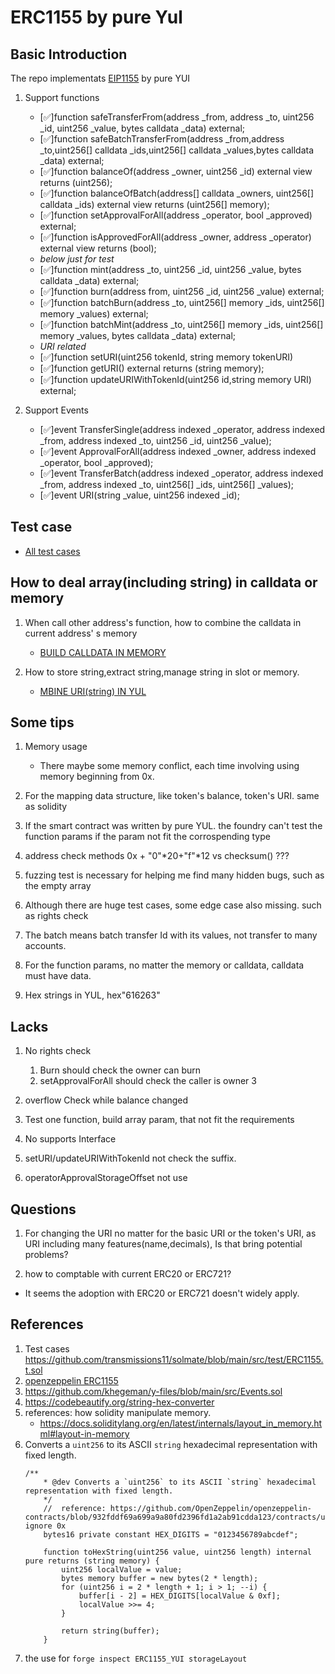 # ERC1155 by pure Yul

## Basic Introduction

The repo implementats [EIP1155](https://eips.ethereum.org/EIPS/eip-1155) by pure YUI
1. Support functions
    * [✅]function safeTransferFrom(address _from, address _to, uint256 _id, uint256 _value, bytes calldata _data) external;
    * [✅]function safeBatchTransferFrom(address _from,address _to,uint256[] calldata _ids,uint256[] calldata _values,bytes calldata _data) external;
    * [✅]function balanceOf(address _owner, uint256 _id) external view returns (uint256);
    * [✅]function balanceOfBatch(address[] calldata _owners, uint256[] calldata _ids) external view returns (uint256[] memory);
    * [✅]function setApprovalForAll(address _operator, bool _approved) external;
    * [✅]function isApprovedForAll(address _owner, address _operator) external view returns (bool);
    * *below just for test*
    * [✅]function mint(address _to, uint256 _id, uint256 _value, bytes calldata _data) external;
    * [✅]function burn(address from, uint256 _id, uint256 _value) external;
    * [✅]function batchBurn(address _to, uint256[] memory _ids, uint256[] memory _values) external;
    * [✅]function batchMint(address _to, uint256[] memory _ids, uint256[] memory _values, bytes calldata _data) external;
    * *URI related*
    * [✅]function setURI(uint256 tokenId, string memory tokenURI)
    * [✅]function getURI() external returns (string memory);
    * [✅]function updateURIWithTokenId(uint256 id,string memory URI) external;

2. Support Events
    * [✅]event TransferSingle(address indexed _operator, address indexed _from, address indexed _to, uint256 _id, uint256 _value);
    * [✅]event ApprovalForAll(address indexed _owner, address indexed _operator, bool _approved);
    * [✅]event TransferBatch(address indexed _operator, address indexed _from, address indexed _to, uint256[] _ids, uint256[] _values);
    * [✅]event URI(string _value, uint256 indexed _id);


## Test case
* [All test cases](TestCases.md)


## How to deal array(including string) in calldata or memory

1. When call other address's function, how to combine the calldata in current address' s memory
    * [BUILD CALLDATA IN MEMORY](buildCALLDATAInMemory.md)

2. How to store string,extract string,manage string in slot or memory.
    * [MBINE URI(string) IN YUL](URIOperation.md)


## Some tips

1. Memory usage
    * There maybe some memory conflict, each time involving using memory beginning from 0x.
2. For the mapping data structure, like token's balance, token's URI. same as solidity

3. If the smart contract was written by pure YUL. the foundry can't test the function params if the param not fit the corrospending type

4. address check methods  0x + "0"*20+"f"*12  vs checksum() ???

5. fuzzing test is necessary for helping me find many hidden bugs, such as the empty array

6. Although there are huge test cases, some edge case also missing. such as rights check

7. The batch means batch transfer Id with its values, not transfer to many accounts.

8. For the function params, no matter the memory or calldata, calldata must have data.

9. Hex strings in YUL, hex"616263" 

## Lacks

1. No rights check
    1. Burn should check the owner can burn
    2. setApprovalForAll    should check the caller is owner
    3

2. overflow Check while balance changed

2. Test one function, build array param, that not fit the requirements

3. No supports Interface

5. setURI/updateURIWithTokenId not check the suffix. 

6. operatorApprovalStorageOffset not use

## Questions
1. For changing the URI no matter for the basic URI or the token's URI, as URI including many features(name,decimals), Is that bring potential problems?

2. how to comptable with current ERC20 or ERC721?
* It seems the adoption with ERC20 or ERC721 doesn't widely apply.
   

## References
1. Test cases https://github.com/transmissions11/solmate/blob/main/src/test/ERC1155.t.sol
2. [openzeppelin ERC1155](https://github.com/OpenZeppelin/openzeppelin-contracts/blob/master/contracts/token/ERC1155/IERC1155.sol)
2. https://github.com/khegeman/y-files/blob/main/src/Events.sol
3. https://codebeautify.org/string-hex-converter
4. references: how solidity manipulate memory. 
    * https://docs.soliditylang.org/en/latest/internals/layout_in_memory.html#layout-in-memory
5. Converts a `uint256` to its ASCII `string` hexadecimal representation with fixed length.
    ```solidity
    /**
        * @dev Converts a `uint256` to its ASCII `string` hexadecimal representation with fixed length.
        */
        //  reference: https://github.com/OpenZeppelin/openzeppelin-contracts/blob/932fddf69a699a9a80fd2396fd1a2ab91cdda123/contracts/utils/Strings.sol#L65 ignore 0x
        bytes16 private constant HEX_DIGITS = "0123456789abcdef";

        function toHexString(uint256 value, uint256 length) internal pure returns (string memory) {
            uint256 localValue = value;
            bytes memory buffer = new bytes(2 * length);
            for (uint256 i = 2 * length + 1; i > 1; --i) {
                buffer[i - 2] = HEX_DIGITS[localValue & 0xf];
                localValue >>= 4;
            }

            return string(buffer);
        }
    ```
6. the use for `forge inspect ERC1155_YUI storageLayout`